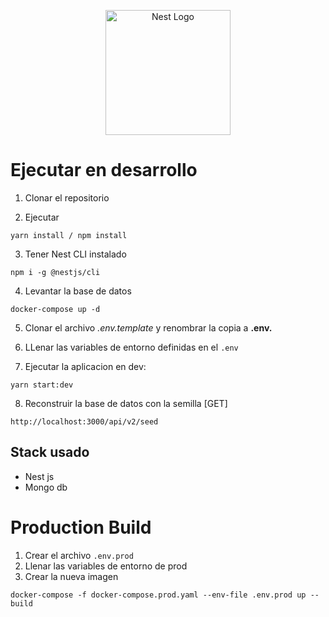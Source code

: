 <p align="center">
  <a href="http://nestjs.com/" target="blank"><img src="https://nestjs.com/img/logo-small.svg" width="200" alt="Nest Logo" /></a>
</p>

# Ejecutar en desarrollo

1. Clonar el repositorio

2. Ejecutar

```
yarn install / npm install
```

3. Tener Nest CLI instalado
```
npm i -g @nestjs/cli
```

4. Levantar la base de datos
```
docker-compose up -d
```

5. Clonar el archivo _.env.template_ y renombrar la copia a __.env.__


6. LLenar las variables de entorno definidas en el ```.env```

7. Ejecutar la aplicacion en dev:
```
yarn start:dev
```

8. Reconstruir la base de datos con la semilla [GET]
```
http://localhost:3000/api/v2/seed
```

## Stack usado
* Nest js
* Mongo db

# Production Build
1. Crear el archivo ```.env.prod```
2. Llenar las variables de entorno de prod
3. Crear la nueva imagen
```
docker-compose -f docker-compose.prod.yaml --env-file .env.prod up --build
```